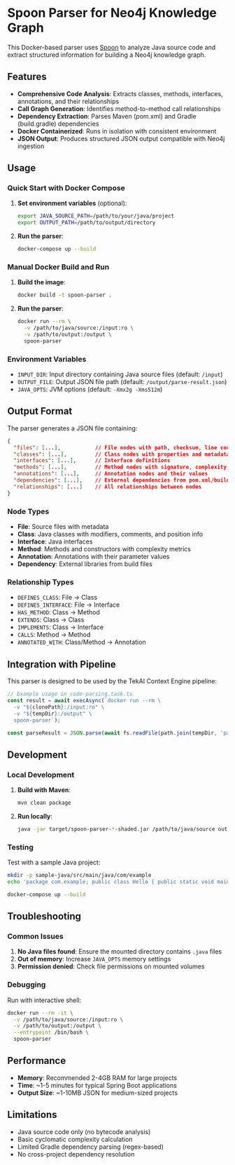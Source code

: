# Spoon Parser for Neo4j Knowledge Graph

This Docker-based parser uses [Spoon](https://spoon.gforge.inria.fr/) to analyze Java source code and extract structured information for building a Neo4j knowledge graph.

## Features

- **Comprehensive Code Analysis**: Extracts classes, methods, interfaces, annotations, and their relationships
- **Call Graph Generation**: Identifies method-to-method call relationships
- **Dependency Extraction**: Parses Maven (pom.xml) and Gradle (build.gradle) dependencies
- **Docker Containerized**: Runs in isolation with consistent environment
- **JSON Output**: Produces structured JSON output compatible with Neo4j ingestion

## Usage

### Quick Start with Docker Compose

1. **Set environment variables** (optional):
   ```bash
   export JAVA_SOURCE_PATH=/path/to/your/java/project
   export OUTPUT_PATH=/path/to/output/directory
   ```

2. **Run the parser**:
   ```bash
   docker-compose up --build
   ```

### Manual Docker Build and Run

1. **Build the image**:
   ```bash
   docker build -t spoon-parser .
   ```

2. **Run the parser**:
   ```bash
   docker run --rm \
     -v /path/to/java/source:/input:ro \
     -v /path/to/output:/output \
     spoon-parser
   ```

### Environment Variables

- `INPUT_DIR`: Input directory containing Java source files (default: `/input`)
- `OUTPUT_FILE`: Output JSON file path (default: `/output/parse-result.json`)
- `JAVA_OPTS`: JVM options (default: `-Xmx2g -Xms512m`)

## Output Format

The parser generates a JSON file containing:

```json
{
  "files": [...],           // File nodes with path, checksum, line count
  "classes": [...],         // Class nodes with properties and metadata
  "interfaces": [...],      // Interface definitions
  "methods": [...],         // Method nodes with signature, complexity, etc.
  "annotations": [...],     // Annotation nodes and their values
  "dependencies": [...],    // External dependencies from pom.xml/build.gradle
  "relationships": [...]    // All relationships between nodes
}
```

### Node Types

- **File**: Source files with metadata
- **Class**: Java classes with modifiers, comments, and position info
- **Interface**: Java interfaces
- **Method**: Methods and constructors with complexity metrics
- **Annotation**: Annotations with their parameter values
- **Dependency**: External libraries from build files

### Relationship Types

- `DEFINES_CLASS`: File → Class
- `DEFINES_INTERFACE`: File → Interface  
- `HAS_METHOD`: Class → Method
- `EXTENDS`: Class → Class
- `IMPLEMENTS`: Class → Interface
- `CALLS`: Method → Method
- `ANNOTATED_WITH`: Class/Method → Annotation

## Integration with Pipeline

This parser is designed to be used by the TekAI Context Engine pipeline:

```typescript
// Example usage in code-parsing.task.ts
const result = await execAsync(`docker run --rm \
  -v "${clonePath}:/input:ro" \
  -v "${tempDir}:/output" \
  spoon-parser`);

const parseResult = JSON.parse(await fs.readFile(path.join(tempDir, 'parse-result.json'), 'utf8'));
```

## Development

### Local Development

1. **Build with Maven**:
   ```bash
   mvn clean package
   ```

2. **Run locally**:
   ```bash
   java -jar target/spoon-parser-*-shaded.jar /path/to/java/source output.json
   ```

### Testing

Test with a sample Java project:

```bash
mkdir -p sample-java/src/main/java/com/example
echo 'package com.example; public class Hello { public static void main(String[] args) { System.out.println("Hello"); } }' > sample-java/src/main/java/com/example/Hello.java

docker-compose up --build
```

## Troubleshooting

### Common Issues

1. **No Java files found**: Ensure the mounted directory contains `.java` files
2. **Out of memory**: Increase `JAVA_OPTS` memory settings
3. **Permission denied**: Check file permissions on mounted volumes

### Debugging

Run with interactive shell:
```bash
docker run --rm -it \
  -v /path/to/java/source:/input:ro \
  -v /path/to/output:/output \
  --entrypoint /bin/bash \
  spoon-parser
```

## Performance

- **Memory**: Recommended 2-4GB RAM for large projects
- **Time**: ~1-5 minutes for typical Spring Boot applications
- **Output Size**: ~1-10MB JSON for medium-sized projects

## Limitations

- Java source code only (no bytecode analysis)
- Basic cyclomatic complexity calculation
- Limited Gradle dependency parsing (regex-based)
- No cross-project dependency resolution